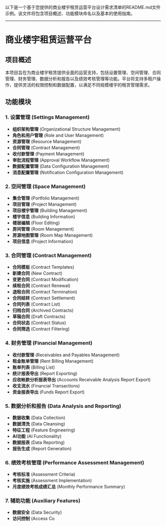 以下是一个基于您提供的商业楼宇租赁运营平台设计需求清单的README.md文件示例。该文件将包含项目概述、功能模块命名以及基本的使用指南。

---

# 商业楼宇租赁运营平台

## 项目概述

本项目旨在为商业楼宇租赁提供全面的运营支持，包括设置管理、空间管理、合同管理、财务管理、数据分析和报告以及绩效考核管理等功能。平台将支持多租户操作，提供灵活的权限控制和数据配置，以满足不同规模楼宇的租赁管理需求。

## 功能模块

### 1. 设置管理 (Settings Management)

- **组织架构管理** (Organizational Structure Management)
- **角色和用户管理** (Role and User Management)
- **资源管理** (Resource Management)
- **合同管理** (Contract Management)
- **收付款管理** (Payment Management)
- **审批流程管理** (Approval Workflow Management)
- **数据配置管理** (Data Configuration Management)
- **消息配置管理** (Notification Configuration Management)

### 2. 空间管理 (Space Management)

- **集合管理** (Portfolio Management)
- **项目管理** (Project Management)
- **项目楼宇管理** (Building Management)
- **楼宇信息** (Building Information)
- **楼层编辑** (Floor Editing)
- **房间管理** (Room Management)
- **房源地图管理** (Room Map Management)
- **项目信息** (Project Information)

### 3. 合同管理 (Contract Management)

- **合同模板** (Contract Templates)
- **新建合同** (New Contract)
- **变更合同** (Contract Modification)
- **续租合同** (Contract Renewal)
- **退租合同** (Contract Termination)
- **合同结转** (Contract Settlement)
- **合同列表** (Contract List)
- **归档合同** (Archived Contracts)
- **草稿合同** (Draft Contracts)
- **合同状态** (Contract Status)
- **合同筛选** (Contract Filtering)

### 4. 财务管理 (Financial Management)

- **收付款管理** (Receivables and Payables Management)
- **租金账单管理** (Rent Billing Management)
- **账单列表** (Billing List)
- **统计报表导出** (Report Exporting)
- **应收帐款分析报表导出** (Accounts Receivable Analysis Report Export)
- **收支流水** (Financial Transactions)
- **资金报表导出** (Funds Report Export)

### 5. 数据分析和报告 (Data Analysis and Reporting)

- **数据收集** (Data Collection)
- **数据清洗** (Data Cleansing)
- **特征工程** (Feature Engineering)
- **AI功能** (AI Functionality)
- **数据报表** (Data Reporting)
- **报告生成** (Report Generation)

### 6. 绩效考核管理 (Performance Assessment Management)

- **考核标准** (Assessment Criteria)
- **考核实施** (Assessment Implementation)
- **月度绩效考核成绩汇总** (Monthly Performance Summary)

### 7. 辅助功能 (Auxiliary Features)

- **数据安全** (Data Security)
- **访问控制** (Access Co
